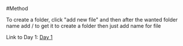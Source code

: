#Method

To create a folder, click "add new file" and then after the wanted folder name add / to get it to create a folder
then just add name for file

Link to Day 1: [Day 1](/General_notes/Day_1.md)
